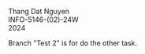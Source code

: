 Thang Dat Nguyen <br />
INFO-5146-(02)-24W <br />
2024 <br />

Branch "Test 2" is for do the other task.<br />